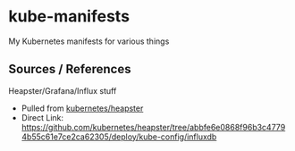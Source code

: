 # kube-manifests
My Kubernetes manifests for various things

## Sources / References
Heapster/Grafana/Influx stuff
* Pulled from [kubernetes/heapster](https://github.com/kubernetes/heapster)
* Direct Link: https://github.com/kubernetes/heapster/tree/abbfe6e0868f96b3c47794b55c61e7ce2ca62305/deploy/kube-config/influxdb
